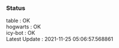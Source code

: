 ### Status


table : OK  
hogwarts : OK  
icy-bot : OK  
Latest Update : 2021-11-25 05:06:57.568861
